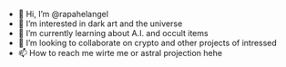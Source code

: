 - 👋 Hi, I’m @rapahelangel
- 👀 I’m interested in dark art and the universe
- 🌱 I’m currently learning about A.I. and occult items
- 💞️ I’m looking to collaborate on crypto and other projects of intressed 
- 📫 How to reach me wirte me or astral projection hehe

<!---
rapahelangel/rapahelangel is a ✨ special ✨ repository because its `README.md` (this file) appears on your GitHub profile.
You can click the Preview link to take a look at your changes.
--->
